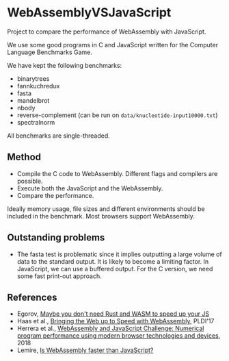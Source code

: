 # WebAssemblyVSJavaScript
Project to compare the performance of WebAssembly with JavaScript.

We use some good programs in C and JavaScript written for the Computer Language Benchmarks Game.

We have kept the following benchmarks:

- binarytrees
- fannkuchredux
- fasta              
- mandelbrot        
- nbody
- reverse-complement  (can be run on `data/knucleotide-input10000.txt`)
- spectralnorm

All benchmarks are single-threaded.

## Method

- Compile the C code to WebAssembly. Different flags and compilers are possible.
- Execute both the JavaScript and the WebAssembly.
- Compare the performance.


Ideally memory usage, file sizes and different environments should be included in the benchmark. Most browsers support WebAssembly.


## Outstanding problems

- The fasta test is problematic since it implies outputting a large volume of data to the standard output. It is likely to become a limiting factor. In JavaScript, we can use a buffered output. For the C version, we need some fast print-out approach.


## References

- Egorov, [Maybe you don't need Rust and WASM to speed up your JS](https://mrale.ph/blog/2018/02/03/maybe-you-dont-need-rust-to-speed-up-your-js.html)
- Haas et al., [Bringing the Web up to Speed with WebAssembly](ttps://www.cs.tufts.edu/~nr/cs257/archive/andreas-rossberg/webassembly.pdf), PLDI'17
- Herrera et al., [WebAssembly and JavaScript Challenge: Numerical program performance using modern browser technologies and devices](http://www.sable.mcgill.ca/publications/techreports/2018-2/techrep.pdf), 2018
- Lemire, [Is WebAssembly faster than JavaScript?](https://lemire.me/blog/2018/10/23/is-webassembly-faster-than-javascript/)
